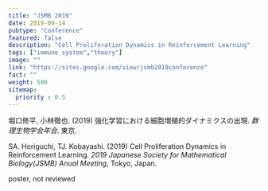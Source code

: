 ```yaml
---
title: "JSMB 2019"
date: 2019-09-14
pubtype: "Conference"
featured: false
description: "Cell Proliferation Dynamics in Reinforcement Learning"
tags: ["immune system","theory"]
image: ""
link: "https://sites.google.com/view/jsmb2019conference"
fact: ""
weight: 500
sitemap:
  priority : 0.5
---
```


堀口修平, 小林徹也. (2019) 強化学習における細胞増殖的ダイナミクスの出現. _数理生物学会年会_. 東京.

SA. Horiguchi, TJ. Kobayashi. (2019) Cell Proliferation Dynamics in Reinforcement Learning. _2019 Japanese Society for Mathematical Biology(JSMB) Anual Meeting_, Tokyo, Japan.

poster, not reviewed
